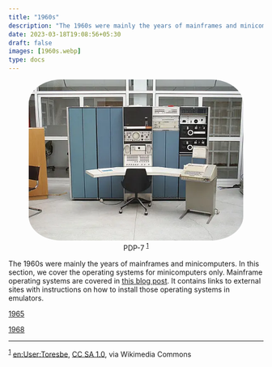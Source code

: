 ```yaml
---
title: "1960s"
description: "The 1960s were mainly the years of mainframes and minicomputers. In this section, we cover the operating systems for minicomputers only."
date: 2023-03-18T19:08:56+05:30
draft: false
images: [1960s.webp]
type: docs
---
```


<div style="text-align: center;">
<figure>
<img src="1960s.webp" alt="PDP-7" style="border-radius: 15%">
<figcaption>PDP-7 <sup><a href="#footnote1" id="1">1</a></sup></figcaption>
</figure>
</div>

The 1960s were mainly the years of mainframes and minicomputers. In this section, we cover the operating systems for minicomputers only. Mainframe operating systems are covered in [this blog post](https://virtualhub.eu.org/blog/mainframe-operating-system-of-1960s/). It contains links to external sites with instructions on how to install those operating systems in emulators.

<section class="section section-sm">
  <div class="container">
    <div class="row justify-content-center text-center">
      <div class="col-lg-5">
        <p><a class="btn btn-primary btn-lg px-4 mb-1" href="1965/" role="button">1965</a></p>
      </div>
      <div class="col-lg-5">
        <p><a class="btn btn-primary btn-lg px-4 mb-1" href="1968/" role="button">1968</a></p>
      </div>
    </div>
  </div>
</section>

<hr>

<sup><a href="#1" id="footnote1">1</a></sup> <a href="https://commons.wikimedia.org/wiki/File:Pdp7-oslo-2005.jpeg">en:User:Toresbe</a>, <a href="http://creativecommons.org/licenses/sa/1.0/">CC SA 1.0</a>, via Wikimedia Commons
